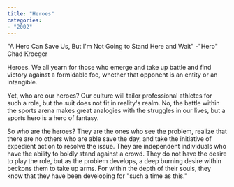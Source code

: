 ```yaml
---
title: "Heroes"
categories:
- "2002"
---
```


"A Hero Can Save Us, But I'm Not Going to Stand Here and Wait"
-"Hero" Chad Kroeger

Heroes. We all yearn for those who emerge and take up battle and find victory against a formidable foe, whether that opponent is an entity or an intangible.

Yet, who are our heroes? Our culture will tailor professional athletes for such a role, but the suit does not fit in reality's realm. No, the battle within the sports arena makes great analogies with the struggles in our lives, but a sports hero is a hero of fantasy.

So who are the heroes? They are the ones who see the problem, realize that there are no others who are able save the day, and take the initiative of expedient action to resolve the issue. They are independent individuals who have the ability to boldly stand against a crowd. They do not have the desire to play the role, but as the problem develops, a deep burning desire within beckons them to take up arms. For within the depth of their souls, they know that they have been developing for "such a time as this."